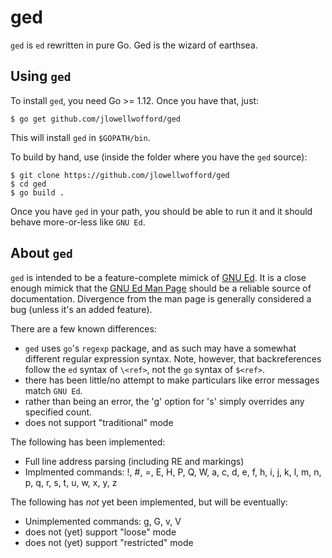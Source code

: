 # ged
`ged` is `ed` rewritten in pure Go.  Ged is the wizard of earthsea.

## Using `ged`

To install `ged`, you need Go >= 1.12.  Once you have that, just:

```console
$ go get github.com/jlowellwofford/ged
```

This will install `ged` in `$GOPATH/bin`.

To build by hand, use (inside the folder where you have the `ged` source):

```
$ git clone https://github.com/jlowellwofford/ged
$ cd ged
$ go build . 
```

Once you have `ged` in your path, you should be able to run it and it should behave more-or-less like `GNU Ed`.

## About `ged`

`ged` is intended to be a feature-complete mimick of [GNU Ed](https://www.gnu.org/software/ed//).  It is a close enough mimick that the [GNU Ed Man Page](https://www.gnu.org/software/ed/manual/ed_manual.html) should be a reliable source of documentation.  Divergence from the man page is generally considered a bug (unless it's an added feature).

There are a few known differences:

- `ged` uses `go`'s `regexp` package, and as such may have a somewhat different regular expression syntax.  Note, however, that backreferences follow the `ed` syntax of `\<ref>`, not the `go` syntax of `$<ref>`.
- there has been little/no attempt to make particulars like error messages match `GNU Ed`. 
- rather than being an error, the 'g' option for 's' simply overrides any specified count.
- does not support "traditional" mode

The following has been implemented:
- Full line address parsing (including RE and markings)
- Implmented commands: !, #, =, E, H, P, Q, W, a, c, d, e, f, h, i, j, k, l, m, n, p, q, r, s, t, u, w, x, y, z

The following has *not* yet been implemented, but will be eventually:
- Unimplemented commands: g, G, v, V
- does not (yet) support "loose" mode
- does not (yet) support "restricted" mode